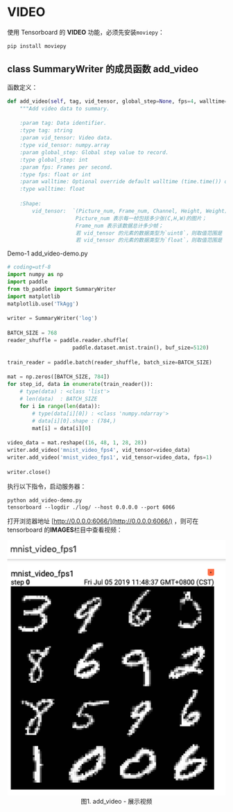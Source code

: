 # VIDEO

使用 Tensorboard 的 **VIDEO** 功能，必须先安装`moviepy`：

```
pip install moviepy
```

## class SummaryWriter 的成员函数 add_video

函数定义：

```python
def add_video(self, tag, vid_tensor, global_step=None, fps=4, walltime=None):
    """Add video data to summary.
    
    :param tag: Data identifier.
    :type tag: string
    :param vid_tensor: Video data.
    :type vid_tensor: numpy.array
    :param global_step: Global step value to record.
    :type global_step: int
    :param fps: Frames per second.
    :type fps: float or int
    :param walltime: Optional override default walltime (time.time()) of event.
    :type walltime: float

    :Shape:
        vid_tensor:  `(Picture_num, Frame_num, Channel, Height, Weight)`，其中：
                      Picture_num 表示每一桢包括多少张(C,H,W)的图片；
                      Frame_num 表示该数据总计多少帧；
                      若 vid_tensor 的元素的数据类型为`uint8`，则取值范围是 [0, 255]；
                      若 vid_tensor 的元素的数据类型为`float`，则取值范围是 [0,1]。
```

Demo-1 add_video-demo.py

```python
# coding=utf-8
import numpy as np
import paddle
from tb_paddle import SummaryWriter
import matplotlib
matplotlib.use('TkAgg')

writer = SummaryWriter('log')

BATCH_SIZE = 768
reader_shuffle = paddle.reader.shuffle(
                     paddle.dataset.mnist.train(), buf_size=5120)

train_reader = paddle.batch(reader_shuffle, batch_size=BATCH_SIZE)

mat = np.zeros([BATCH_SIZE, 784])
for step_id, data in enumerate(train_reader()):
    # type(data) : <class 'list'>
    # len(data)  : BATCH_SIZE
    for i in range(len(data)):
        # type(data[i][0]) : <class 'numpy.ndarray'>
        # data[i][0].shape : (784,)
        mat[i] = data[i][0]

video_data = mat.reshape((16, 48, 1, 28, 28))
writer.add_video('mnist_video_fps4', vid_tensor=video_data)
writer.add_video('mnist_video_fps1', vid_tensor=video_data, fps=1)

writer.close()
```

执行以下指令，启动服务器：

```
python add_video-demo.py
tensorboard --logdir ./log/ --host 0.0.0.0 --port 6066
```

打开浏览器地址 [http://0.0.0.0:6066/](http://0.0.0.0:6066/) ，则可在 tensorboard 的**IMAGES**栏目中查看视频：

<p align="center">
<img src="../screenshots/add_video.png" width=600><br/>
图1. add_video - 展示视频 <br/>
</p>

